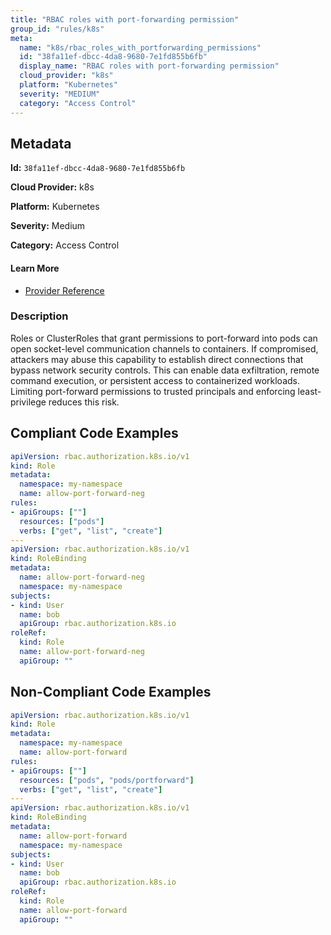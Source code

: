 ```yaml
---
title: "RBAC roles with port-forwarding permission"
group_id: "rules/k8s"
meta:
  name: "k8s/rbac_roles_with_portforwarding_permissions"
  id: "38fa11ef-dbcc-4da8-9680-7e1fd855b6fb"
  display_name: "RBAC roles with port-forwarding permission"
  cloud_provider: "k8s"
  platform: "Kubernetes"
  severity: "MEDIUM"
  category: "Access Control"
---
```

## Metadata

**Id:** `38fa11ef-dbcc-4da8-9680-7e1fd855b6fb`

**Cloud Provider:** k8s

**Platform:** Kubernetes

**Severity:** Medium

**Category:** Access Control

#### Learn More

 - [Provider Reference](https://kubernetes.io/docs/reference/access-authn-authz/rbac/)

### Description

 Roles or ClusterRoles that grant permissions to port-forward into pods can open socket-level communication channels to containers. If compromised, attackers may abuse this capability to establish direct connections that bypass network security controls. This can enable data exfiltration, remote command execution, or persistent access to containerized workloads. Limiting port-forward permissions to trusted principals and enforcing least-privilege reduces this risk.


## Compliant Code Examples
```yaml
apiVersion: rbac.authorization.k8s.io/v1
kind: Role
metadata:
  namespace: my-namespace
  name: allow-port-forward-neg
rules:
- apiGroups: [""]
  resources: ["pods"]
  verbs: ["get", "list", "create"]
---
apiVersion: rbac.authorization.k8s.io/v1
kind: RoleBinding
metadata:
  name: allow-port-forward-neg
  namespace: my-namespace
subjects:
- kind: User
  name: bob
  apiGroup: rbac.authorization.k8s.io
roleRef:
  kind: Role
  name: allow-port-forward-neg
  apiGroup: ""
```
## Non-Compliant Code Examples
```yaml
apiVersion: rbac.authorization.k8s.io/v1
kind: Role
metadata:
  namespace: my-namespace
  name: allow-port-forward
rules:
- apiGroups: [""]
  resources: ["pods", "pods/portforward"]
  verbs: ["get", "list", "create"]
---
apiVersion: rbac.authorization.k8s.io/v1
kind: RoleBinding
metadata:
  name: allow-port-forward
  namespace: my-namespace
subjects:
- kind: User
  name: bob
  apiGroup: rbac.authorization.k8s.io
roleRef:
  kind: Role
  name: allow-port-forward
  apiGroup: ""
```